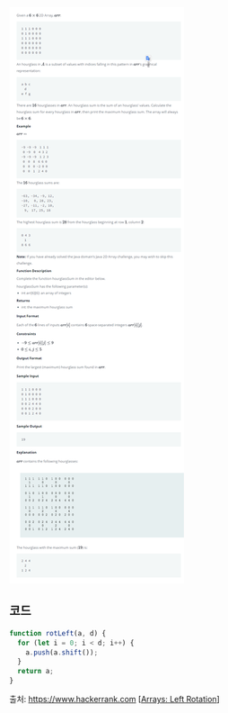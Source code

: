 ![Problem Image](https://raw.githubusercontent.com/hitari/scratch-paper/main/Algorithm-study/Hackerrank/Arrays/2D-array-DS/Problem.png "문제지")

## 코드

```javascript
function rotLeft(a, d) {
  for (let i = 0; i < d; i++) {
    a.push(a.shift());
  }
  return a;
}
```

출처: https://www.hackerrank.com \[[Arrays: Left Rotation](https://www.hackerrank.com/challenges/ctci-array-left-rotation/problem?h_l=interview&playlist_slugs%5B%5D=interview-preparation-kit&playlist_slugs%5B%5D=arrays)\]
